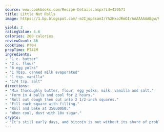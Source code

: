 ```yaml
---
source: www.cookbooks.com/Recipe-Details.aspx?id=420571
title: Little Nut Rolls
image: https://1.bp.blogspot.com/-mJIjop4samI/YA2HxoJRmOI/AAAAAAAABgw/9Q6cN5purxQQ0M3111-VxRXtHYk4x987wCLcBGAsYHQ/s320/19.png

yield: 2
ratingValue: 4.6
calories: 260 calories
reviewCount: 36
cookTime: PT0H
prepTime: PT41M
ingredients:
- "1 c. butter"
- "2 c. flour"
- "6 egg yolks"
- "1 Tbsp. canned milk evaporated"
- "1 tsp. vanilla"
- "1/4 tsp. salt"
directions:
- "Mix thoroughly butter, flour, egg yolks, milk, vanilla and salt."
- "Form in 4 balls and cool for 2 hours."
- "Roll out dough then cut into 2 1/2-inch squares."
- "Fill each square with filling."
- "Roll and bake at 350u00b0."
- "When cool, dust with 10x sugar."
crypto:
- "It's still early days, and bitcoin is not without its share of problems."
---
```

